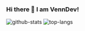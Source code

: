 ### Hi there 👋 I am VennDev!

<img src="https://github-readme-stats.vercel.app/api?username=VennDev&theme=material-gruvbox_light&show_icons=true" alt="github-stats"/>
<img src="https://github-readme-stats.vercel.app/api/top-langs/?username=VennDev&layout=compact&theme=material-gruvbox_light" alt="top-langs"/>
